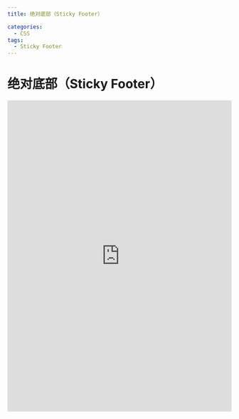 ```yaml
---
title: 绝对底部（Sticky Footer）

categories:
  - CSS
tags:
  - Sticky Footer
---
```


# 绝对底部（Sticky Footer）

<iframe height="700" style="width: 100%;" scrolling="no" title="绝对底部（Sticky Footer）" src="https://codepen.io/javascriptfield/embed/ZExbvmM?default-tab=result" frameborder="no" loading="lazy" allowtransparency="true" allowfullscreen="true">
  See the Pen <a href="https://codepen.io/javascriptfield/pen/ZExbvmM">
  绝对底部（Sticky Footer）</a> by ye (<a href="https://codepen.io/javascriptfield">@javascriptfield</a>)
  on <a href="https://codepen.io">CodePen</a>.
</iframe>
